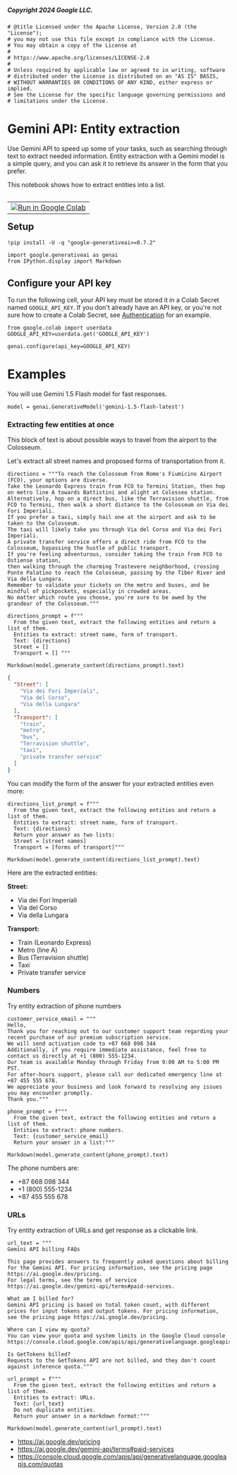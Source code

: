 ##### Copyright 2024 Google LLC.


```
# @title Licensed under the Apache License, Version 2.0 (the "License");
# you may not use this file except in compliance with the License.
# You may obtain a copy of the License at
#
# https://www.apache.org/licenses/LICENSE-2.0
#
# Unless required by applicable law or agreed to in writing, software
# distributed under the License is distributed on an "AS IS" BASIS,
# WITHOUT WARRANTIES OR CONDITIONS OF ANY KIND, either express or implied.
# See the License for the specific language governing permissions and
# limitations under the License.
```

# Gemini API: Entity extraction

Use Gemini API to speed up some of your tasks, such as searching through text to extract needed information. Entity extraction with a Gemini model is a simple query, and you can ask it to retrieve its answer in the form that you prefer.

This notebook shows how to extract entities into a list.

<table class="tfo-notebook-buttons" align="left">
  <td>
    <a target="_blank" href="https://colab.research.google.com/github/google-gemini/cookbook/blob/main/examples/Entity_Extraction.ipynb"><img src = "../images/colab_logo_32px.png"/>Run in Google Colab</a>
  </td>
</table>

## Setup


```
!pip install -U -q "google-generativeai>=0.7.2"
```


```
import google.generativeai as genai
from IPython.display import Markdown
```

## Configure your API key

To run the following cell, your API key must be stored it in a Colab Secret named `GOOGLE_API_KEY`. If you don't already have an API key, or you're not sure how to create a Colab Secret, see [Authentication](https://github.com/google-gemini/cookbook/blob/main/quickstarts/Authentication.ipynb) for an example.


```
from google.colab import userdata
GOOGLE_API_KEY=userdata.get('GOOGLE_API_KEY')

genai.configure(api_key=GOOGLE_API_KEY)
```

# Examples

You will use Gemini 1.5 Flash model for fast responses.


```
model = genai.GenerativeModel('gemini-1.5-flash-latest')
```

### Extracting few entities at once

This block of text is about possible ways to travel from the airport to the Colosseum.  

Let's extract all street names and proposed forms of transportation from it.


```
directions = """To reach the Colosseum from Rome's Fiumicino Airport (FCO), your options are diverse.
Take the Leonardo Express train from FCO to Termini Station, then hop on metro line A towards Battistini and alight at Colosseo station.
Alternatively, hop on a direct bus, like the Terravision shuttle, from FCO to Termini, then walk a short distance to the Colosseum on Via dei Fori Imperiali.
If you prefer a taxi, simply hail one at the airport and ask to be taken to the Colosseum.
The taxi will likely take you through Via del Corso and Via dei Fori Imperiali.
A private transfer service offers a direct ride from FCO to the Colosseum, bypassing the hustle of public transport.
If you're feeling adventurous, consider taking the train from FCO to Ostiense station,
then walking through the charming Trastevere neighborhood, crossing Ponte Palatino to reach the Colosseum, passing by the Tiber River and Via della Lungara.
Remember to validate your tickets on the metro and buses, and be mindful of pickpockets, especially in crowded areas.
No matter which route you choose, you're sure to be awed by the grandeur of the Colosseum."""
```


```
directions_prompt = f"""
  From the given text, extract the following entities and return a list of them.
  Entities to extract: street name, form of transport.
  Text: {directions}
  Street = []
  Transport = [] """

Markdown(model.generate_content(directions_prompt).text)
```




```json
{
  "Street": [
    "Via dei Fori Imperiali",
    "Via del Corso",
    "Via della Lungara"
  ],
  "Transport": [
    "train",
    "metro",
    "bus",
    "Terravision shuttle",
    "taxi",
    "private transfer service"
  ]
}
```



You can modify the form of the answer for your extracted entities even more:


```
directions_list_prompt = f"""
  From the given text, extract the following entities and return a list of them.
  Entities to extract: street name, form of transport.
  Text: {directions}
  Return your answer as two lists:
  Street = [street names]
  Transport = [forms of transport]"""

Markdown(model.generate_content(directions_list_prompt).text)
```




Here are the extracted entities:

**Street:**
- Via dei Fori Imperiali
- Via del Corso
- Via della Lungara 

**Transport:**
- Train (Leonardo Express)
- Metro (line A)
- Bus (Terravision shuttle)
- Taxi
- Private transfer service 




### Numbers

Try entity extraction of phone numbers


```
customer_service_email = """
Hello,
Thank you for reaching out to our customer support team regarding your recent purchase of our premium subscription service.
We will send activation code to +87 668 098 344
Additionally, if you require immediate assistance, feel free to contact us directly at +1 (800) 555-1234.
Our team is available Monday through Friday from 9:00 AM to 5:00 PM PST.
For after-hours support, please call our dedicated emergency line at +87 455 555 678.
We appreciate your business and look forward to resolving any issues you may encounter promptly.
Thank you."""
```


```
phone_prompt = f"""
  From the given text, extract the following entities and return a list of them.
  Entities to extract: phone numbers.
  Text: {customer_service_email}
  Return your answer in a list:"""

Markdown(model.generate_content(phone_prompt).text)
```




The phone numbers are:
- +87 668 098 344
- +1 (800) 555-1234
- +87 455 555 678 




### URLs


Try entity extraction of URLs and get response as a clickable link.


```
url_text = """
Gemini API billing FAQs

This page provides answers to frequently asked questions about billing for the Gemini API. For pricing information, see the pricing page https://ai.google.dev/pricing.
For legal terms, see the terms of service https://ai.google.dev/gemini-api/terms#paid-services.

What am I billed for?
Gemini API pricing is based on total token count, with different prices for input tokens and output tokens. For pricing information, see the pricing page https://ai.google.dev/pricing.

Where can I view my quota?
You can view your quota and system limits in the Google Cloud console https://console.cloud.google.com/apis/api/generativelanguage.googleapis.com/quotas.

Is GetTokens billed?
Requests to the GetTokens API are not billed, and they don't count against inference quota."""
```


```
url_prompt = f"""
  From the given text, extract the following entities and return a list of them.
  Entities to extract: URLs.
  Text: {url_text}
  Do not duplicate entities.
  Return your answer in a markdown format:"""

Markdown(model.generate_content(url_prompt).text)
```




- https://ai.google.dev/pricing
- https://ai.google.dev/gemini-api/terms#paid-services
- https://console.cloud.google.com/apis/api/generativelanguage.googleapis.com/quotas 



